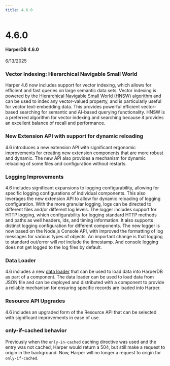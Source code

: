 ```yaml
---
title: 4.6.0
---
```


# 4.6.0

#### HarperDB 4.6.0

6/13/2025

### Vector Indexing: Hierarchical Navigable Small World

Harper 4.6 now includes support for vector indexing, which allows for efficient and fast queries on large semantic data sets. Vector indexing is powered by the [Hierarchical Navigable Small World (HNSW) algorithm](https://arxiv.org/abs/1603.09320) and can be used to index any vector-valued property, and is particularly useful for vector text-embedding data. This provides powerful efficient vector-based searching for semantic and AI-based querying functionality. HNSW is a preferred algorithm for vector indexing and searching because it provides an excellent balance of recall and performance.

### New Extension API with support for dynamic reloading

4.6 introduces a new extension API with significant ergonomic improvements for creating new extension components that are more robust and dynamic. The new API also provides a mechanism for dynamic reloading of some files and configuration without restarts.

### Logging Improvements

4.6 includes significant expansions to logging configurability, allowing for specific logging configurations of individual components. This also leverages the new extension API to allow for dynamic reloading of logging configuration. With the more granular logging, logs can be directed to different files and/or different log levels.
The logger includes support for HTTP logging, which configurability for logging standard HTTP methods and paths as well headers, ids, and timing information. It also supports distinct logging configuration for different components.
The new logger is now based on the Node.js Console API, with improved the formatting of log messages for various types of objects.
An important change is that logging to standard out/error will _not_ include the timestamp. And console logging does not get logged to the log files by default.

### Data Loader

4.6 includes a new [data loader](../../../developers/applications/data-loader) that can be used to load data into HarperDB as part of a component. The data loader can be used to load data from JSON file and can be deployed and distributed with a component to provide a reliable mechanism for ensuring specific records are loaded into Harper.

### Resource API Upgrades

4.6 includes an upgraded form of the Resource API that can be selected with significant improvements in ease of use.

### only-if-cached behavior

Previously when the `only-in-cached` caching directive was used and the entry was not cached, Harper would return a 504, but still make a request to origin in the background. Now, Harper will no longer a request to origin for `only-if-cached`.
